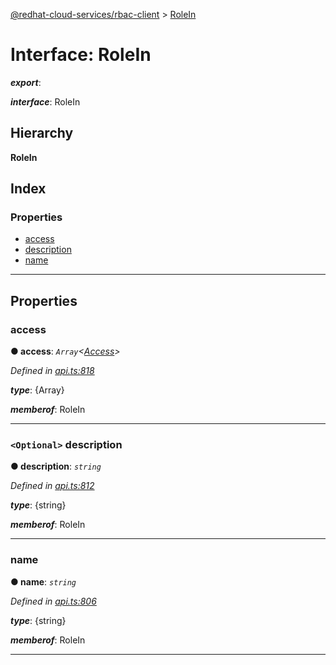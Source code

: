 [@redhat-cloud-services/rbac-client](../README.md) > [RoleIn](../interfaces/rolein.md)

# Interface: RoleIn

*__export__*: 

*__interface__*: RoleIn

## Hierarchy

**RoleIn**

## Index

### Properties

* [access](rolein.md#access)
* [description](rolein.md#description)
* [name](rolein.md#name)

---

## Properties

<a id="access"></a>

###  access

**● access**: *`Array`<[Access](access.md)>*

*Defined in [api.ts:818](https://github.com/RedHatInsights/javascript-clients/blob/master/packages/rbac/api.ts#L818)*

*__type__*: {Array}

*__memberof__*: RoleIn

___
<a id="description"></a>

### `<Optional>` description

**● description**: *`string`*

*Defined in [api.ts:812](https://github.com/RedHatInsights/javascript-clients/blob/master/packages/rbac/api.ts#L812)*

*__type__*: {string}

*__memberof__*: RoleIn

___
<a id="name"></a>

###  name

**● name**: *`string`*

*Defined in [api.ts:806](https://github.com/RedHatInsights/javascript-clients/blob/master/packages/rbac/api.ts#L806)*

*__type__*: {string}

*__memberof__*: RoleIn

___

